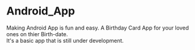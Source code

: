 # Android_App

Making Android App is fun and easy.
A Birthday Card App for your loved ones on thier Birth-date.  
It's a basic app that is still under development.
